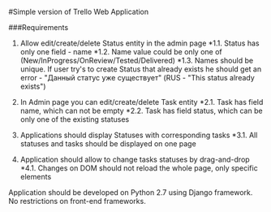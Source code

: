 #Simple version of Trello Web Application

###Requirements
1. Allow edit/create/delete Status entity in the admin page
 *1.1. Status has only one field - name
 *1.2. Name value could be only one of (New/InProgress/OnReview/Tested/Delivered)
 *1.3. Names should be unique. If user try's to create Status that already exists he should get an error - "Данный статус уже существует" (RUS - "This status already exists")

2. In Admin page you can edit/create/delete Task entity
 *2.1. Task has field name, which can not be empty
 *2.2. Task has field status, which can be only one of the existing statuses

3. Applications should display Statuses with corresponding tasks 
 *3.1. All statuses and tasks should be displayed on one page

4. Application should allow to change tasks statuses by drag-and-drop
 *4.1. Changes on DOM should not reload the whole page, only specific elements 

Application should be developed on Python 2.7 using Django framework. No restrictions on front-end frameworks.
